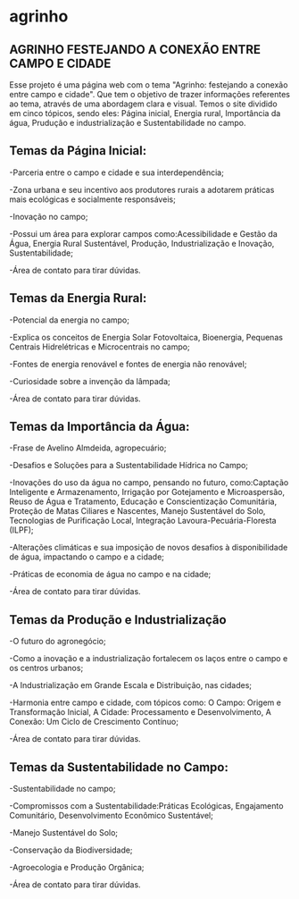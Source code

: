 # agrinho

AGRINHO FESTEJANDO A CONEXÃO ENTRE CAMPO E CIDADE
-

Esse projeto é uma página web com o tema "Agrinho: festejando a conexão entre campo e cidade". Que tem o objetivo de trazer informações referentes ao tema, através de uma abordagem clara e visual. Temos o site dividido em cinco tópicos, sendo eles: Página inicial, Energia rural, Importância da água, Prudução e industrialização e Sustentabilidade no campo. 


Temas da Página Inicial:
-
-Parceria entre o campo e cidade e sua interdependência;

-Zona urbana e seu incentivo aos produtores rurais a adotarem práticas mais ecológicas e socialmente responsáveis;

-Inovação no campo;

-Possui um área para explorar campos como:Acessibilidade e Gestão da Água, Energia Rural Sustentável, Produção, Industrialização e Inovação, Sustentabilidade;

-Área de contato para tirar dúvidas.


Temas da Energia Rural:
-
-Potencial da energia no campo;

-Explica os conceitos de Energia Solar Fotovoltaica, Bioenergia, Pequenas Centrais Hidrelétricas e Microcentrais no campo;

-Fontes de energia renovável e fontes de energia não renovável;

-Curiosidade sobre a invenção da lâmpada;

-Área de contato para tirar dúvidas.


Temas da Importância da Água:
-
-Frase de Avelino Almdeida, agropecuário;

-Desafios e Soluções para a Sustentabilidade Hídrica no Campo;

-Inovações do uso da água no campo, pensando no futuro, como:Captação Inteligente e Armazenamento, Irrigação por Gotejamento e Microaspersão, Reuso de Água e Tratamento, Educação e Conscientização Comunitária, Proteção de Matas Ciliares e Nascentes, Manejo Sustentável do Solo, Tecnologias de Purificação Local, Integração Lavoura-Pecuária-Floresta (ILPF);

-Alterações climáticas e sua imposição de novos desafios à disponibilidade de água, impactando o campo e a cidade;

-Práticas de economia de água no campo e na cidade;

-Área de contato para tirar dúvidas.


Temas da Produção e Industrialização
-
-O futuro do agronegócio;

-Como a inovação e a industrialização fortalecem os laços entre o campo e os centros urbanos;

-A Industrialização em Grande Escala e Distribuição, nas cidades;

-Harmonia entre campo e cidade, com tópicos como: O Campo: Origem e Transformação Inicial, A Cidade: Processamento e Desenvolvimento, A Conexão: Um Ciclo de Crescimento Contínuo;

-Área de contato para tirar dúvidas.


Temas da Sustentabilidade no Campo:
-
-Sustentabilidade no campo;

-Compromissos com a Sustentabilidade:Práticas Ecológicas, Engajamento Comunitário, Desenvolvimento Econômico Sustentável;

-Manejo Sustentável do Solo;

-Conservação da Biodiversidade;

-Agroecologia e Produção Orgânica;

-Área de contato para tirar dúvidas.



